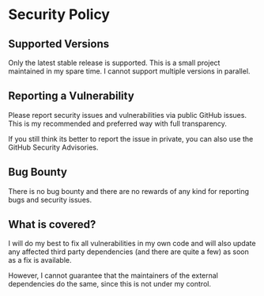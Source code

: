 # Security Policy

## Supported Versions

Only the latest stable release is supported.
This is a small project maintained in my spare time.
I cannot support multiple versions in parallel.

## Reporting a Vulnerability

Please report security issues and vulnerabilities via public GitHub issues.
This is my recommended and preferred way with full transparency.

If you still think its better to report the issue in private,
you can also use the GitHub Security Advisories.

## Bug Bounty

There is no bug bounty and there are no rewards of any kind for reporting bugs and security issues.

## What is covered?

I will do my best to fix all vulnerabilities in my own code and will also update any affected third party dependencies (and there are quite a few) as soon as a fix is available.

However, I cannot guarantee that the maintainers of the external dependencies do the same, since this is not under my control.
